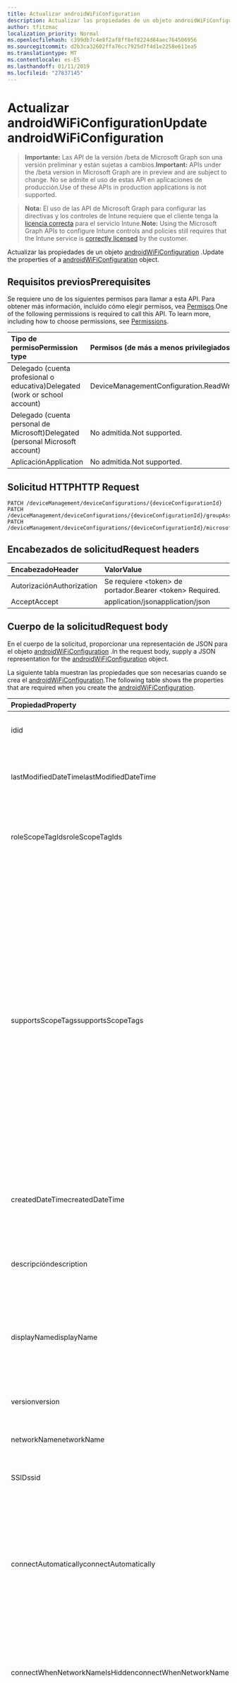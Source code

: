 ```yaml
---
title: Actualizar androidWiFiConfiguration
description: Actualizar las propiedades de un objeto androidWiFiConfiguration.
author: tfitzmac
localization_priority: Normal
ms.openlocfilehash: c399db7c4e8f2af8ff8ef8224d84aec764506956
ms.sourcegitcommit: d2b3ca32602ffa76cc7925d7f4d1e2258e611ea5
ms.translationtype: MT
ms.contentlocale: es-ES
ms.lasthandoff: 01/11/2019
ms.locfileid: "27837145"
---
```

# <a name="update-androidwificonfiguration"></a><span data-ttu-id="8d282-103">Actualizar androidWiFiConfiguration</span><span class="sxs-lookup"><span data-stu-id="8d282-103">Update androidWiFiConfiguration</span></span>

> <span data-ttu-id="8d282-104">**Importante:** Las API de la versión /beta de Microsoft Graph son una versión preliminar y están sujetas a cambios.</span><span class="sxs-lookup"><span data-stu-id="8d282-104">**Important:** APIs under the /beta version in Microsoft Graph are in preview and are subject to change.</span></span> <span data-ttu-id="8d282-105">No se admite el uso de estas API en aplicaciones de producción.</span><span class="sxs-lookup"><span data-stu-id="8d282-105">Use of these APIs in production applications is not supported.</span></span>

> <span data-ttu-id="8d282-106">**Nota:** El uso de las API de Microsoft Graph para configurar las directivas y los controles de Intune requiere que el cliente tenga la [licencia correcta](https://go.microsoft.com/fwlink/?linkid=839381) para el servicio Intune.</span><span class="sxs-lookup"><span data-stu-id="8d282-106">**Note:** Using the Microsoft Graph APIs to configure Intune controls and policies still requires that the Intune service is [correctly licensed](https://go.microsoft.com/fwlink/?linkid=839381) by the customer.</span></span>

<span data-ttu-id="8d282-107">Actualizar las propiedades de un objeto [androidWiFiConfiguration](../resources/intune-deviceconfig-androidwificonfiguration.md) .</span><span class="sxs-lookup"><span data-stu-id="8d282-107">Update the properties of a [androidWiFiConfiguration](../resources/intune-deviceconfig-androidwificonfiguration.md) object.</span></span>
## <a name="prerequisites"></a><span data-ttu-id="8d282-108">Requisitos previos</span><span class="sxs-lookup"><span data-stu-id="8d282-108">Prerequisites</span></span>
<span data-ttu-id="8d282-p102">Se requiere uno de los siguientes permisos para llamar a esta API. Para obtener más información, incluido cómo elegir permisos, vea [Permisos](/graph/permissions-reference).</span><span class="sxs-lookup"><span data-stu-id="8d282-p102">One of the following permissions is required to call this API. To learn more, including how to choose permissions, see [Permissions](/graph/permissions-reference).</span></span>

|<span data-ttu-id="8d282-111">Tipo de permiso</span><span class="sxs-lookup"><span data-stu-id="8d282-111">Permission type</span></span>|<span data-ttu-id="8d282-112">Permisos (de más a menos privilegiados)</span><span class="sxs-lookup"><span data-stu-id="8d282-112">Permissions (from most to least privileged)</span></span>|
|:---|:---|
|<span data-ttu-id="8d282-113">Delegado (cuenta profesional o educativa)</span><span class="sxs-lookup"><span data-stu-id="8d282-113">Delegated (work or school account)</span></span>|<span data-ttu-id="8d282-114">DeviceManagementConfiguration.ReadWrite.All</span><span class="sxs-lookup"><span data-stu-id="8d282-114">DeviceManagementConfiguration.ReadWrite.All</span></span>|
|<span data-ttu-id="8d282-115">Delegado (cuenta personal de Microsoft)</span><span class="sxs-lookup"><span data-stu-id="8d282-115">Delegated (personal Microsoft account)</span></span>|<span data-ttu-id="8d282-116">No admitida.</span><span class="sxs-lookup"><span data-stu-id="8d282-116">Not supported.</span></span>|
|<span data-ttu-id="8d282-117">Aplicación</span><span class="sxs-lookup"><span data-stu-id="8d282-117">Application</span></span>|<span data-ttu-id="8d282-118">No admitida.</span><span class="sxs-lookup"><span data-stu-id="8d282-118">Not supported.</span></span>|

## <a name="http-request"></a><span data-ttu-id="8d282-119">Solicitud HTTP</span><span class="sxs-lookup"><span data-stu-id="8d282-119">HTTP Request</span></span>
<!-- {
  "blockType": "ignored"
}
-->
``` http
PATCH /deviceManagement/deviceConfigurations/{deviceConfigurationId}
PATCH /deviceManagement/deviceConfigurations/{deviceConfigurationId}/groupAssignments/{deviceConfigurationGroupAssignmentId}/deviceConfiguration
PATCH /deviceManagement/deviceConfigurations/{deviceConfigurationId}/microsoft.graph.windowsDomainJoinConfiguration/networkAccessConfigurations/{deviceConfigurationId}
```

## <a name="request-headers"></a><span data-ttu-id="8d282-120">Encabezados de solicitud</span><span class="sxs-lookup"><span data-stu-id="8d282-120">Request headers</span></span>
|<span data-ttu-id="8d282-121">Encabezado</span><span class="sxs-lookup"><span data-stu-id="8d282-121">Header</span></span>|<span data-ttu-id="8d282-122">Valor</span><span class="sxs-lookup"><span data-stu-id="8d282-122">Value</span></span>|
|:---|:---|
|<span data-ttu-id="8d282-123">Autorización</span><span class="sxs-lookup"><span data-stu-id="8d282-123">Authorization</span></span>|<span data-ttu-id="8d282-124">Se requiere &lt;token&gt; de portador.</span><span class="sxs-lookup"><span data-stu-id="8d282-124">Bearer &lt;token&gt; Required.</span></span>|
|<span data-ttu-id="8d282-125">Accept</span><span class="sxs-lookup"><span data-stu-id="8d282-125">Accept</span></span>|<span data-ttu-id="8d282-126">application/json</span><span class="sxs-lookup"><span data-stu-id="8d282-126">application/json</span></span>|

## <a name="request-body"></a><span data-ttu-id="8d282-127">Cuerpo de la solicitud</span><span class="sxs-lookup"><span data-stu-id="8d282-127">Request body</span></span>
<span data-ttu-id="8d282-128">En el cuerpo de la solicitud, proporcionar una representación de JSON para el objeto [androidWiFiConfiguration](../resources/intune-deviceconfig-androidwificonfiguration.md) .</span><span class="sxs-lookup"><span data-stu-id="8d282-128">In the request body, supply a JSON representation for the [androidWiFiConfiguration](../resources/intune-deviceconfig-androidwificonfiguration.md) object.</span></span>

<span data-ttu-id="8d282-129">La siguiente tabla muestran las propiedades que son necesarias cuando se crea el [androidWiFiConfiguration](../resources/intune-deviceconfig-androidwificonfiguration.md).</span><span class="sxs-lookup"><span data-stu-id="8d282-129">The following table shows the properties that are required when you create the [androidWiFiConfiguration](../resources/intune-deviceconfig-androidwificonfiguration.md).</span></span>

|<span data-ttu-id="8d282-130">Propiedad</span><span class="sxs-lookup"><span data-stu-id="8d282-130">Property</span></span>|<span data-ttu-id="8d282-131">Tipo</span><span class="sxs-lookup"><span data-stu-id="8d282-131">Type</span></span>|<span data-ttu-id="8d282-132">Descripción</span><span class="sxs-lookup"><span data-stu-id="8d282-132">Description</span></span>|
|:---|:---|:---|
|<span data-ttu-id="8d282-133">id</span><span class="sxs-lookup"><span data-stu-id="8d282-133">id</span></span>|<span data-ttu-id="8d282-134">Cadena</span><span class="sxs-lookup"><span data-stu-id="8d282-134">String</span></span>|<span data-ttu-id="8d282-135">Clave de la entidad.</span><span class="sxs-lookup"><span data-stu-id="8d282-135">Key of the entity.</span></span> <span data-ttu-id="8d282-136">Heredado de [deviceConfiguration](../resources/intune-deviceconfig-deviceconfiguration.md)</span><span class="sxs-lookup"><span data-stu-id="8d282-136">Inherited from [deviceConfiguration](../resources/intune-deviceconfig-deviceconfiguration.md)</span></span>|
|<span data-ttu-id="8d282-137">lastModifiedDateTime</span><span class="sxs-lookup"><span data-stu-id="8d282-137">lastModifiedDateTime</span></span>|<span data-ttu-id="8d282-138">DateTimeOffset</span><span class="sxs-lookup"><span data-stu-id="8d282-138">DateTimeOffset</span></span>|<span data-ttu-id="8d282-139">Fecha y hora en la que se modificó el objeto por última vez.</span><span class="sxs-lookup"><span data-stu-id="8d282-139">DateTime the object was last modified.</span></span> <span data-ttu-id="8d282-140">Heredado de [deviceConfiguration](../resources/intune-deviceconfig-deviceconfiguration.md)</span><span class="sxs-lookup"><span data-stu-id="8d282-140">Inherited from [deviceConfiguration](../resources/intune-deviceconfig-deviceconfiguration.md)</span></span>|
|<span data-ttu-id="8d282-141">roleScopeTagIds</span><span class="sxs-lookup"><span data-stu-id="8d282-141">roleScopeTagIds</span></span>|<span data-ttu-id="8d282-142">Colección String</span><span class="sxs-lookup"><span data-stu-id="8d282-142">String collection</span></span>|<span data-ttu-id="8d282-143">Lista de etiquetas de ámbito para esta instancia de entidad.</span><span class="sxs-lookup"><span data-stu-id="8d282-143">List of Scope Tags for this Entity instance.</span></span> <span data-ttu-id="8d282-144">Heredado de [deviceConfiguration](../resources/intune-deviceconfig-deviceconfiguration.md)</span><span class="sxs-lookup"><span data-stu-id="8d282-144">Inherited from [deviceConfiguration](../resources/intune-deviceconfig-deviceconfiguration.md)</span></span>|
|<span data-ttu-id="8d282-145">supportsScopeTags</span><span class="sxs-lookup"><span data-stu-id="8d282-145">supportsScopeTags</span></span>|<span data-ttu-id="8d282-146">Booleano</span><span class="sxs-lookup"><span data-stu-id="8d282-146">Boolean</span></span>|<span data-ttu-id="8d282-147">Indica si la configuración del dispositivo subyacente admite la asignación de etiquetas de ámbito.</span><span class="sxs-lookup"><span data-stu-id="8d282-147">Indicates whether or not the underlying Device Configuration supports the assignment of scope tags.</span></span> <span data-ttu-id="8d282-148">No se permite la asignación a la propiedad ScopeTags cuando este valor es false y entidades no estará visibles para los usuarios con ámbito.</span><span class="sxs-lookup"><span data-stu-id="8d282-148">Assigning to the ScopeTags property is not allowed when this value is false and entities will not be visible to scoped users.</span></span> <span data-ttu-id="8d282-149">Esto se produce para las directivas de heredado creadas en Silverlight y se puede resolver por eliminar y volver a crear la directiva en el Portal de Azure.</span><span class="sxs-lookup"><span data-stu-id="8d282-149">This occurs for Legacy policies created in Silverlight and can be resolved by deleting and recreating the policy in the Azure Portal.</span></span> <span data-ttu-id="8d282-150">Esta propiedad es de sólo lectura.</span><span class="sxs-lookup"><span data-stu-id="8d282-150">This property is read-only.</span></span> <span data-ttu-id="8d282-151">Heredado de [deviceConfiguration](../resources/intune-deviceconfig-deviceconfiguration.md)</span><span class="sxs-lookup"><span data-stu-id="8d282-151">Inherited from [deviceConfiguration](../resources/intune-deviceconfig-deviceconfiguration.md)</span></span>|
|<span data-ttu-id="8d282-152">createdDateTime</span><span class="sxs-lookup"><span data-stu-id="8d282-152">createdDateTime</span></span>|<span data-ttu-id="8d282-153">DateTimeOffset</span><span class="sxs-lookup"><span data-stu-id="8d282-153">DateTimeOffset</span></span>|<span data-ttu-id="8d282-154">Fecha y hora en la que se creó el objeto.</span><span class="sxs-lookup"><span data-stu-id="8d282-154">DateTime the object was created.</span></span> <span data-ttu-id="8d282-155">Heredado de [deviceConfiguration](../resources/intune-deviceconfig-deviceconfiguration.md)</span><span class="sxs-lookup"><span data-stu-id="8d282-155">Inherited from [deviceConfiguration](../resources/intune-deviceconfig-deviceconfiguration.md)</span></span>|
|<span data-ttu-id="8d282-156">descripción</span><span class="sxs-lookup"><span data-stu-id="8d282-156">description</span></span>|<span data-ttu-id="8d282-157">Cadena</span><span class="sxs-lookup"><span data-stu-id="8d282-157">String</span></span>|<span data-ttu-id="8d282-158">Descripción proporcionada por el administrador de la configuración del dispositivo.</span><span class="sxs-lookup"><span data-stu-id="8d282-158">Admin provided description of the Device Configuration.</span></span> <span data-ttu-id="8d282-159">Heredado de [deviceConfiguration](../resources/intune-deviceconfig-deviceconfiguration.md)</span><span class="sxs-lookup"><span data-stu-id="8d282-159">Inherited from [deviceConfiguration](../resources/intune-deviceconfig-deviceconfiguration.md)</span></span>|
|<span data-ttu-id="8d282-160">displayName</span><span class="sxs-lookup"><span data-stu-id="8d282-160">displayName</span></span>|<span data-ttu-id="8d282-161">Cadena</span><span class="sxs-lookup"><span data-stu-id="8d282-161">String</span></span>|<span data-ttu-id="8d282-162">Nombre proporcionado por el administrador de la configuración del dispositivo.</span><span class="sxs-lookup"><span data-stu-id="8d282-162">Admin provided name of the device configuration.</span></span> <span data-ttu-id="8d282-163">Heredado de [deviceConfiguration](../resources/intune-deviceconfig-deviceconfiguration.md)</span><span class="sxs-lookup"><span data-stu-id="8d282-163">Inherited from [deviceConfiguration](../resources/intune-deviceconfig-deviceconfiguration.md)</span></span>|
|<span data-ttu-id="8d282-164">version</span><span class="sxs-lookup"><span data-stu-id="8d282-164">version</span></span>|<span data-ttu-id="8d282-165">Int32</span><span class="sxs-lookup"><span data-stu-id="8d282-165">Int32</span></span>|<span data-ttu-id="8d282-166">Versión de la configuración del dispositivo.</span><span class="sxs-lookup"><span data-stu-id="8d282-166">Version of the device configuration.</span></span> <span data-ttu-id="8d282-167">Heredado de [deviceConfiguration](../resources/intune-deviceconfig-deviceconfiguration.md)</span><span class="sxs-lookup"><span data-stu-id="8d282-167">Inherited from [deviceConfiguration](../resources/intune-deviceconfig-deviceconfiguration.md)</span></span>|
|<span data-ttu-id="8d282-168">networkName</span><span class="sxs-lookup"><span data-stu-id="8d282-168">networkName</span></span>|<span data-ttu-id="8d282-169">Cadena</span><span class="sxs-lookup"><span data-stu-id="8d282-169">String</span></span>|<span data-ttu-id="8d282-170">Nombre de red</span><span class="sxs-lookup"><span data-stu-id="8d282-170">Network Name</span></span>|
|<span data-ttu-id="8d282-171">SSID</span><span class="sxs-lookup"><span data-stu-id="8d282-171">ssid</span></span>|<span data-ttu-id="8d282-172">Cadena</span><span class="sxs-lookup"><span data-stu-id="8d282-172">String</span></span>|<span data-ttu-id="8d282-173">Esto es el nombre de la red Wi-Fi que se difunde a todos los dispositivos.</span><span class="sxs-lookup"><span data-stu-id="8d282-173">This is the name of the Wi-Fi network that is broadcast to all devices.</span></span>|
|<span data-ttu-id="8d282-174">connectAutomatically</span><span class="sxs-lookup"><span data-stu-id="8d282-174">connectAutomatically</span></span>|<span data-ttu-id="8d282-175">Booleano</span><span class="sxs-lookup"><span data-stu-id="8d282-175">Boolean</span></span>|<span data-ttu-id="8d282-176">Conectar automáticamente cuando esta red esté en el intervalo.</span><span class="sxs-lookup"><span data-stu-id="8d282-176">Connect automatically when this network is in range.</span></span> <span data-ttu-id="8d282-177">Si se establece en true omitirá el símbolo del sistema del usuario y el dispositivo se conecte automáticamente a la red Wi-Fi.</span><span class="sxs-lookup"><span data-stu-id="8d282-177">Setting this to true will skip the user prompt and automatically connect the device to Wi-Fi network.</span></span>|
|<span data-ttu-id="8d282-178">connectWhenNetworkNameIsHidden</span><span class="sxs-lookup"><span data-stu-id="8d282-178">connectWhenNetworkNameIsHidden</span></span>|<span data-ttu-id="8d282-179">Booleano</span><span class="sxs-lookup"><span data-stu-id="8d282-179">Boolean</span></span>|<span data-ttu-id="8d282-180">Cuando se establece en true, este perfil fuerza el dispositivo para conectarse a una red que no difundir su SSID para todos los dispositivos.</span><span class="sxs-lookup"><span data-stu-id="8d282-180">When set to true, this profile forces the device to connect to a network that doesn't broadcast its SSID to all devices.</span></span>|
|<span data-ttu-id="8d282-181">wiFiSecurityType</span><span class="sxs-lookup"><span data-stu-id="8d282-181">wiFiSecurityType</span></span>|[<span data-ttu-id="8d282-182">androidWiFiSecurityType</span><span class="sxs-lookup"><span data-stu-id="8d282-182">androidWiFiSecurityType</span></span>](../resources/intune-deviceconfig-androidwifisecuritytype.md)|<span data-ttu-id="8d282-183">Indica si el extremo de Wi-Fi utiliza un tipo de EAP en función de seguridad.</span><span class="sxs-lookup"><span data-stu-id="8d282-183">Indicates whether Wi-Fi endpoint uses an EAP based security type.</span></span> <span data-ttu-id="8d282-184">Los valores posibles son: `open` y `wpaEnterprise`.</span><span class="sxs-lookup"><span data-stu-id="8d282-184">Possible values are: `open`, `wpaEnterprise`.</span></span>|



## <a name="response"></a><span data-ttu-id="8d282-185">Respuesta</span><span class="sxs-lookup"><span data-stu-id="8d282-185">Response</span></span>
<span data-ttu-id="8d282-186">Si tiene éxito, este método devuelve una `200 OK` código de respuesta y un objeto actualizado [androidWiFiConfiguration](../resources/intune-deviceconfig-androidwificonfiguration.md) en el cuerpo de la respuesta.</span><span class="sxs-lookup"><span data-stu-id="8d282-186">If successful, this method returns a `200 OK` response code and an updated [androidWiFiConfiguration](../resources/intune-deviceconfig-androidwificonfiguration.md) object in the response body.</span></span>

## <a name="example"></a><span data-ttu-id="8d282-187">Ejemplo</span><span class="sxs-lookup"><span data-stu-id="8d282-187">Example</span></span>
### <a name="request"></a><span data-ttu-id="8d282-188">Solicitud</span><span class="sxs-lookup"><span data-stu-id="8d282-188">Request</span></span>
<span data-ttu-id="8d282-189">Aquí tiene un ejemplo de la solicitud.</span><span class="sxs-lookup"><span data-stu-id="8d282-189">Here is an example of the request.</span></span>
``` http
PATCH https://graph.microsoft.com/beta/deviceManagement/deviceConfigurations/{deviceConfigurationId}
Content-type: application/json
Content-length: 436

{
  "lastModifiedDateTime": "2017-01-01T00:00:35.1329464-08:00",
  "roleScopeTagIds": [
    "Role Scope Tag Ids value"
  ],
  "supportsScopeTags": true,
  "description": "Description value",
  "displayName": "Display Name value",
  "version": 7,
  "networkName": "Network Name value",
  "ssid": "Ssid value",
  "connectAutomatically": true,
  "connectWhenNetworkNameIsHidden": true,
  "wiFiSecurityType": "wpaEnterprise"
}
```

### <a name="response"></a><span data-ttu-id="8d282-190">Respuesta</span><span class="sxs-lookup"><span data-stu-id="8d282-190">Response</span></span>
<span data-ttu-id="8d282-p113">Aquí tiene un ejemplo de la respuesta. Nota: Puede que el objeto de respuesta que aparece aquí se trunque para abreviar. Todas las propiedades se devolverán de una llamada real.</span><span class="sxs-lookup"><span data-stu-id="8d282-p113">Here is an example of the response. Note: The response object shown here may be truncated for brevity. All of the properties will be returned from an actual call.</span></span>
``` http
HTTP/1.1 200 OK
Content-Type: application/json
Content-Length: 607

{
  "@odata.type": "#microsoft.graph.androidWiFiConfiguration",
  "id": "51cfd26f-d26f-51cf-6fd2-cf516fd2cf51",
  "lastModifiedDateTime": "2017-01-01T00:00:35.1329464-08:00",
  "roleScopeTagIds": [
    "Role Scope Tag Ids value"
  ],
  "supportsScopeTags": true,
  "createdDateTime": "2017-01-01T00:02:43.5775965-08:00",
  "description": "Description value",
  "displayName": "Display Name value",
  "version": 7,
  "networkName": "Network Name value",
  "ssid": "Ssid value",
  "connectAutomatically": true,
  "connectWhenNetworkNameIsHidden": true,
  "wiFiSecurityType": "wpaEnterprise"
}
```





